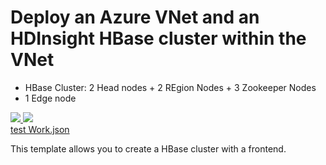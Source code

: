 # Deploy an Azure VNet and an HDInsight HBase cluster within the VNet

- HBase Cluster: 2 Head nodes + 2 REgion Nodes + 3 Zookeeper Nodes 
- 1 Edge node 
 
<a href="https://portal.azure.com/#create/Microsoft.Template/uri/https%3A%2F%2Fraw.githubusercontent.com%2Fpmillart%2Fhdinsight%2Fmaster%2Fazuredeploy.json" target="_blank">
    <img src="http://azuredeploy.net/deploybutton.png"/>
</a>
<a href="http://armviz.io/#/?load=https%3A%2F%2Fraw.githubusercontent.com%2Fpmillart%2Fhdinsight%2Fmaster%2Fazuredeploy.json" target="_blank">
    <img src="http://armviz.io/visualizebutton.png"/>
</a>
<br>
<a href="https://portal.azure.com/#create/Microsoft.Template/uri/https%3A%2F%2Fraw.githubusercontent.com%2Fpmillart%2Fhdinsight%2Fmaster%2Fwork.json" target="_blank">test Work.json</a>

This template allows you to create a HBase cluster with a frontend.